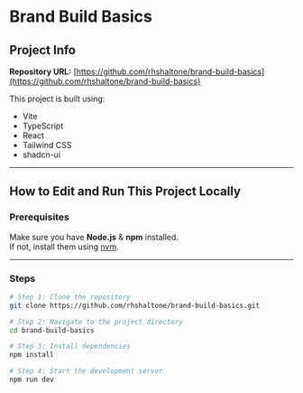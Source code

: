 # Brand Build Basics

## Project Info

**Repository URL:** [https://github.com/rhshaltone/brand-build-basics](https://github.com/rhshaltone/brand-build-basics)

This project is built using:

- Vite  
- TypeScript  
- React  
- Tailwind CSS  
- shadcn-ui  

---

## How to Edit and Run This Project Locally

### Prerequisites
Make sure you have **Node.js** & **npm** installed.  
If not, install them using [nvm](https://github.com/nvm-sh/nvm#installing-and-updating).

---

### Steps

```sh
# Step 1: Clone the repository
git clone https://github.com/rhshaltone/brand-build-basics.git

# Step 2: Navigate to the project directory
cd brand-build-basics

# Step 3: Install dependencies
npm install

# Step 4: Start the development server
npm run dev
